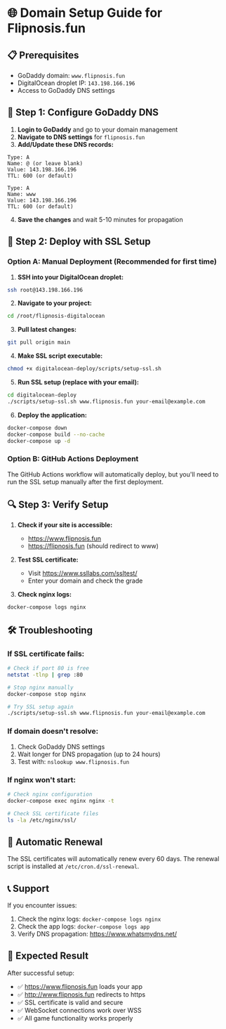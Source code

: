 # 🌐 Domain Setup Guide for Flipnosis.fun

## 📋 Prerequisites
- GoDaddy domain: `www.flipnosis.fun`
- DigitalOcean droplet IP: `143.198.166.196`
- Access to GoDaddy DNS settings

## 🔧 Step 1: Configure GoDaddy DNS

1. **Login to GoDaddy** and go to your domain management
2. **Navigate to DNS settings** for `flipnosis.fun`
3. **Add/Update these DNS records:**

```
Type: A
Name: @ (or leave blank)
Value: 143.198.166.196
TTL: 600 (or default)

Type: A  
Name: www
Value: 143.198.166.196
TTL: 600 (or default)
```

4. **Save the changes** and wait 5-10 minutes for propagation

## 🚀 Step 2: Deploy with SSL Setup

### Option A: Manual Deployment (Recommended for first time)

1. **SSH into your DigitalOcean droplet:**
```bash
ssh root@143.198.166.196
```

2. **Navigate to your project:**
```bash
cd /root/flipnosis-digitalocean
```

3. **Pull latest changes:**
```bash
git pull origin main
```

4. **Make SSL script executable:**
```bash
chmod +x digitalocean-deploy/scripts/setup-ssl.sh
```

5. **Run SSL setup (replace with your email):**
```bash
cd digitalocean-deploy
./scripts/setup-ssl.sh www.flipnosis.fun your-email@example.com
```

6. **Deploy the application:**
```bash
docker-compose down
docker-compose build --no-cache
docker-compose up -d
```

### Option B: GitHub Actions Deployment

The GitHub Actions workflow will automatically deploy, but you'll need to run the SSL setup manually after the first deployment.

## 🔍 Step 3: Verify Setup

1. **Check if your site is accessible:**
   - https://www.flipnosis.fun
   - https://flipnosis.fun (should redirect to www)

2. **Test SSL certificate:**
   - Visit https://www.ssllabs.com/ssltest/
   - Enter your domain and check the grade

3. **Check nginx logs:**
```bash
docker-compose logs nginx
```

## 🛠️ Troubleshooting

### If SSL certificate fails:
```bash
# Check if port 80 is free
netstat -tlnp | grep :80

# Stop nginx manually
docker-compose stop nginx

# Try SSL setup again
./scripts/setup-ssl.sh www.flipnosis.fun your-email@example.com
```

### If domain doesn't resolve:
1. Check GoDaddy DNS settings
2. Wait longer for DNS propagation (up to 24 hours)
3. Test with: `nslookup www.flipnosis.fun`

### If nginx won't start:
```bash
# Check nginx configuration
docker-compose exec nginx nginx -t

# Check SSL certificate files
ls -la /etc/nginx/ssl/
```

## 🔄 Automatic Renewal

The SSL certificates will automatically renew every 60 days. The renewal script is installed at `/etc/cron.d/ssl-renewal`.

## 📞 Support

If you encounter issues:
1. Check the nginx logs: `docker-compose logs nginx`
2. Check the app logs: `docker-compose logs app`
3. Verify DNS propagation: https://www.whatsmydns.net/

## 🎯 Expected Result

After successful setup:
- ✅ https://www.flipnosis.fun loads your app
- ✅ http://www.flipnosis.fun redirects to https
- ✅ SSL certificate is valid and secure
- ✅ WebSocket connections work over WSS
- ✅ All game functionality works properly
